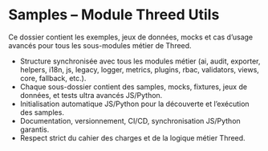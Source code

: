 # Samples – Module Threed Utils

Ce dossier contient les exemples, jeux de données, mocks et cas d’usage avancés pour tous les sous-modules métier de Threed.

- Structure synchronisée avec tous les modules métier (ai, audit, exporter, helpers, i18n, js, legacy, logger, metrics, plugins, rbac, validators, views, core, fallback, etc.).
- Chaque sous-dossier contient des samples, mocks, fixtures, jeux de données, et tests ultra avancés JS/Python.
- Initialisation automatique JS/Python pour la découverte et l’exécution des samples.
- Documentation, versionnement, CI/CD, synchronisation JS/Python garantis.
- Respect strict du cahier des charges et de la logique métier Threed.
